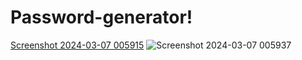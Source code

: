 # Password-generator!
[Screenshot 2024-03-07 005915](https://github.com/Refrine/Password-generator/assets/93719939/2dd63813-9baf-445e-8773-c10ff42503bc)
![Screenshot 2024-03-07 005937](https://github.com/Refrine/Password-generator/assets/93719939/a3b89b99-dbd6-44b1-b5de-5978bb52148f)
